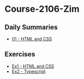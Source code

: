 # Course-2106-Zim
## Daily Summaries
* [01 - HTML and CSS](https://github.com/kobi2294/Course-2106-Zim/wiki/Day-01---Web-techs:-HTML,-CSS)

## Exercises
* [Ex1 - HTML and CSS](https://github.com/kobi2294/Course-2106-Zim/wiki/Exercise-1---HTML-and-CSS)
* [Ex2 - Typescript](https://github.com/kobi2294/Course-2106-Zim/wiki/Exercise-2--Fun-with-Typescript)


